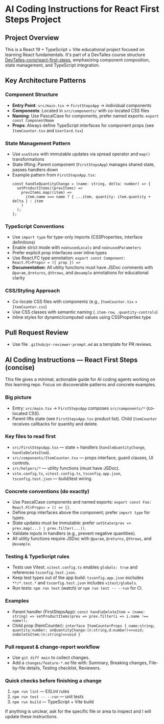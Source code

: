 # AI Coding Instructions for React First Steps Project

## Project Overview

This is a React 19 + TypeScript + Vite educational project focused on learning React fundamentals. It's part of a DevTalles course structure [DevTalles-corp/react-first-steps](https://github.com/DevTalles-corp/react-first-steps/tree/fin-seccion-04), emphasizing component composition, state management, and TypeScript integration.

## Key Architecture Patterns

### Component Structure

- **Entry Point**: `src/main.tsx` → `FirstStepsApp` → individual components
- **Components**: Located in `src/components/` with co-located CSS files
- **Naming**: Use PascalCase for components, prefer named exports: `export const ComponentName`
- **Props**: Always define TypeScript interfaces for component props (see `ItemCounter.tsx` and `UserCard.tsx`)

### State Management Pattern

- Use `useState` with immutable updates via spread operator and `map()` transformations
- State lifting: Parent component (`FirstStepsApp`) manages shared state, passes handlers down
- Example pattern from `FirstStepsApp.tsx`:
  ```tsx
  const handleQuantityChange = (name: string, delta: number) => {
    setProductItems((prevItems) =>
      prevItems.map((item) =>
        item.name === name ? { ...item, quantity: item.quantity + delta } : item
      )
    );
  };
  ```

### TypeScript Conventions

- Use `import type` for type-only imports (CSSProperties, interface definitions)
- Enable strict mode with `noUnusedLocals` and `noUnusedParameters`
- Prefer explicit prop interfaces over inline types
- Use React.FC type annotation: `export const Component: React.FC<Props> = ({ prop }) =>`
- **Documentation**: All utility functions must have JSDoc comments with `@param`, `@returns`, `@throws`, and `@example` annotations for educational clarity

### CSS/Styling Approach

- Co-locate CSS files with components (e.g., `ItemCounter.tsx` + `ItemCounter.css`)
- Use CSS classes with semantic naming (`.item-row`, `.quantity-controls`)
- Inline styles for dynamic/computed values using CSSProperties type

## Pull Request Review

- Use file `.github/pr-reviewer-prompt.md` as a template for PR reviews.

## AI Coding Instructions — React First Steps (concise)

This file gives a minimal, actionable guide for AI coding agents working on this learning repo. Focus on discoverable patterns and concrete examples.

### Big picture

- Entry: `src/main.tsx` → `FirstStepsApp` composes `src/components/*` (co-located CSS).
- Parent lifts state (see `FirstStepsApp.tsx` product list). Child `ItemCounter` receives callbacks for quantity and delete.

### Key files to read first

- `src/FirstStepsApp.tsx` — state + handlers (`handleQuantityChange`, `handleDeleteItem`).
- `src/components/ItemCounter.tsx` — props interface, guard clauses, UI controls.
- `src/helpers/*` — utility functions (must have JSDoc).
- `vite.config.ts`, `vitest.config.ts`, `tsconfig.app.json`, `tsconfig.test.json` — build/test wiring.

### Concrete conventions (do exactly)

- Use PascalCase components and named exports: `export const Foo: React.FC<Props> = () => {}`.
- Define prop interfaces above the component; prefer `import type` for types.
- State updates must be immutable: prefer `setState(prev => prev.map(...) | prev.filter(...))`.
- Validate inputs in handlers (e.g., prevent negative quantities).
- All utility functions require JSDoc with `@param`, `@returns`, `@throws`, and `@example`.

### Testing & TypeScript rules

- Tests use Vitest. `vitest.config.ts` enables `globals: true` and references `tsconfig.test.json`.
- Keep test types out of the app build: `tsconfig.app.json` excludes `**/*.test.*` and `tsconfig.test.json` includes `vitest/globals`.
- Run tests: `npm run test` (watch) or `npm run test -- --run` for CI.

### Examples

- Parent handler (FirstStepsApp):
  `const handleDeleteItem = (name: string) => setProductItems(prev => prev.filter(i => i.name !== name));`
- Child prop (ItemCounter):
  `interface ItemCounterProps { name:string; quantity:number; onQuantityChange:(n:string,d:number)=>void; onDeleteItem:(n:string)=>void }`

### Pull request & change-report workflow

- Use `git diff main` to collect changes.
- Add a `changes/feature-*.md` file with: Summary, Breaking changes, File-by-file details, Testing checklist, Reviewers.

### Quick checks before finishing a change

1. `npm run lint` — ESLint rules
2. `npm run test -- --run` — unit tests
3. `npm run build` — TypeScript + Vite build

If anything is unclear, ask for the specific file or area to inspect and I will update these instructions.
